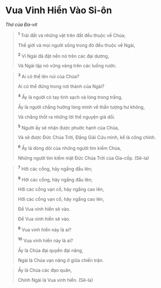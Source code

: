 # Vua Vinh Hiển Vào Si-ôn
*Thơ của Ða-vít*

> <sup><b>1</b></sup> Trái đất và những vật trên đất đều thuộc về Chúa;
> 
> Thế giới và mọi người sống trong đó đều thuộc về Ngài,
> 
> <sup><b>2</b></sup> Vì Ngài đã đặt nền nó trên các đại dương,
> 
> Và Ngài lập nó vững vàng trên các luồng nước.
>


> <sup><b>3</b></sup> Ai có thể lên núi của Chúa?
> 
> Ai có thể đứng trong nơi thánh của Ngài?
> 
> <sup><b>4</b></sup> Ấy là người có tay tinh sạch và lòng trong trắng,
> 
> Ấy là người chẳng hướng lòng mình về thần tượng hư không,
> 
> Và chẳng thốt ra những lời thề nguyện giả dối.
> 
> <sup><b>5</b></sup> Người ấy sẽ nhận được phước hạnh của Chúa,
> 
> Và sẽ được Ðức Chúa Trời, Ðấng Giải Cứu mình, kể là công chính.
> 
> <sup><b>6</b></sup> Ấy là dòng dõi của những người tìm kiếm Chúa,
> 
> Những người tìm kiếm mặt Ðức Chúa Trời của Gia-cốp. (Sê-la)
>


> <sup><b>7</b></sup> Hỡi các cổng, hãy ngẩng đầu lên;
> 
> <sup><b>9</b></sup> Hỡi các cổng, hãy ngẩng đầu lên;
> 
> Hỡi các cổng vạn cổ, hãy ngẩng cao lên,
> 
> Hỡi các cổng vạn cổ, hãy ngẩng cao lên,
> 
> Ðể Vua vinh hiển sẽ vào.
> 
> Ðể Vua vinh hiển sẽ vào.
> 
> <sup><b>8</b></sup> Vua vinh hiển này là ai?
> 
> <sup><b>10</b></sup> Vua vinh hiển này là ai?
> 
> Ấy là Chúa đại quyền đại năng,
> 
> Ngài là Chúa vạn năng ở giữa chiến trận.
>


> Ấy là Chúa các đạo quân,
> 
> Chính Ngài là Vua vinh hiển. (Sê-la)
>

